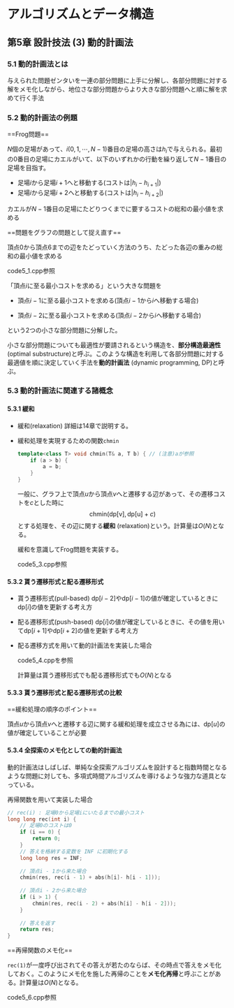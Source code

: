 # アルゴリズムとデータ構造

## 第5章 設計技法 (3) 動的計画法

### 5.1 動的計画法とは

与えられた問題ゼンタいを一連の部分問題に上手に分解し、各部分問題に対する解をメモ化しながら、地位さな部分問題からより大きな部分問題へと順に解を求めて行く手法

### 5.2 動的計画法の例題

==Frog問題==

$N$個の足場があって、$i(0, 1, \cdots, N-1)$番目の足場の高さは$h_i$で与えられる。最初の0番目の足場にカエルがいて、以下のいずれかの行動を繰り返して$N-1$番目の足場を目指す。

- 足場$i$から足場$i+1$へと移動する(コストは$\left|h_i - h_{i+1}\right|$)
- 足場$i$から足場$i+2$へと移動する(コストは$\left|h_i - h_{i+2}\right|$)

カエルが$N-1$番目の足場にたどりつくまでに要するコストの総和の最小値を求める

==問題をグラフの問題として捉え直す==

頂点0から頂点6までの辺をたどっていく方法のうち、たどった各辺の重みの総和の最小値を求める

code5_1.cpp参照

「頂点$i$に至る最小コストを求める」という大きな問題を

- 頂点$i - 1$に至る最小コストを求める(頂点$i-1$から$i$へ移動する場合)

- 頂点$i - 2$に至る最小コストを求める(頂点$i-2$から$i$へ移動する場合)

という2つの小さな部分問題に分解した。

小さな部分問題についても最適性が要請されるという構造を、**部分構造最適性** (optimal substructure)と呼ぶ。このような構造を利用して各部分問題に対する最適値を順に決定していく手法を**動的計画法** (dynamic programming, DP)と呼ぶ。

### 5.3 動的計画法に関連する諸概念

#### 5.3.1 緩和

- 緩和(relaxation)
  詳細は14章で説明する。

- 緩和処理を実現するための関数`chmin`

  ```cpp
  template<class T> void chmin(T& a, T b) { // (注意)aが参照
      if (a > b) {
          a = b;
      }
  }
  ```

  一般に、グラフ上で頂点$u$から頂点$v$へと遷移する辺があって、その遷移コストを$c$とした時に
  $$
  \text{chmin}(\text{dp[v]}, \text{dp[u]}+c)
  $$
  とする処理を、その辺に関する**緩和** (relaxation)という。計算量は$O(N)$となる。

  緩和を意識してFrog問題を実装する。

  code5_3.cpp参照

#### 5.3.2 貰う遷移形式と配る遷移形式

- 貰う遷移形式(pull-based)
  $\text{dp}[i-2]$や$\text{dp}[i-1]$の値が確定しているときに$\text{dp}[i]$の値を更新する考え方

- 配る遷移形式(push-based)
  $\text{dp}[i]$の値が確定しているときに、その値を用いて$\text{dp}[i+1]$や$\text{dp}[i+2]$の値を更新する考え方

- 配る遷移方式を用いて動的計画法を実装した場合

  code5_4.cppを参照

  計算量は貰う遷移形式でも配る遷移形式でも$O(N)$となる

#### 5.3.3 貰う遷移形式と配る遷移形式の比較

==緩和処理の順序のポイント==

頂点$u$から頂点$v$へと遷移する辺に関する緩和処理を成立させる為には、$\text{dp}[u]$の値が確定していることが必要

#### 5.3.4 全探索のメモ化としての動的計画法

動的計画法はしばしば、単純な全探索アルゴリズムを設計すると指数時間となるような問題に対しても、多項式時間アルゴリズムを導けるような強力な道具となっている。

再帰関数を用いて実装した場合

```cpp
// rec(i) : 足場0から足場iにいたるまでの最小コスト
long long rec(int i) {
    // 足場0のコストは0
    if (i == 0) {
        return 0;
    }
    // 答えを格納する変数を INF に初期化する
    long long res = INF;
    
    // 頂点i - 1から来た場合
    chmin(res, rec(i - 1) + abs(h[i]- h[i - 1]));
    
    // 頂点i - 2から来た場合
    if (i > 1) {
        chmin(res, rec(i - 2) + abs(h[i] - h[i - 2]));
    }
    
    // 答えを返す
    return res;
}
```

==再帰関数のメモ化==

`rec(1)`が一度呼び出されてその答えが若たのならば、その時点で答えをメモ化しておく。このようにメモ化を施した再帰のことを**メモ化再帰**と呼ぶことがある。計算量は$O(N)$となる。

code5_6.cpp参照



